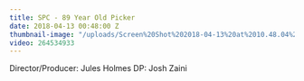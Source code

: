 ```yaml
---
title: SPC - 89 Year Old Picker
date: 2018-04-13 00:48:00 Z
thumbnail-image: "/uploads/Screen%20Shot%202018-04-13%20at%2010.48.04%20am.png"
video: 264534933
---
```


Director/Producer: Jules Holmes
DP: Josh Zaini